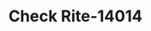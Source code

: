 ---
f_zip-code: 59718
f_state-code: MT
title: Check Rite-14014
f_phone: 406-586-4793
f_city-only: Bozeman
f_address: 2621 West College Street Bozeman
f_location-unique-id: '14014'
slug: check-rite-14014
updated-on: '2024-05-30T13:46:58.046Z'
created-on: '2024-05-30T13:36:59.803Z'
published-on: '2024-05-30T13:54:32.469Z'
f_city-state: cms/city/bozeman-mt.md
f_company: cms/company/check-rite.md
f_state: cms/state/montana.md
layout: '[payday-loan].html'
tags: payday-loan
---
